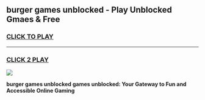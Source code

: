 
## burger games unblocked - Play Unblocked Gmaes & Free
<h3>
<a href="https://premium.freeplayer.one?title=burger_games_unblocked&ref=19F">CLICK TO PLAY</a></h3>
<hr>

<h3>
<a href="https://premium.freeplayer.one?title=burger_games_unblocked&ref=19F">CLICK 2 PLAY</a>
  
</h3>

<a href="https://premium.freeplayer.one?title=burger_games_unblocked&ref=19F/"><img src="https://clearcache.store/games.png"></a>


**burger games unblocked games unblocked: Your Gateway to Fun and Accessible Online Gaming**
